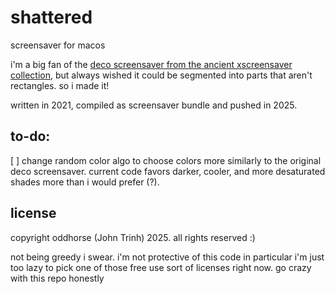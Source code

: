 # shattered

screensaver for macos

i'm a big fan of the [deco screensaver from the ancient xscreensaver collection](https://www.youtube.com/watch?v=kfdDTv07Nhw), but always wished it could be segmented into parts that aren't rectangles. so i made it!

written in 2021, compiled as screensaver bundle and pushed in 2025.

## to-do:
[ ] change random color algo to choose colors more similarly to the original deco screensaver. current code favors darker, cooler, and more desaturated shades more than i would prefer (?).

## license
copyright oddhorse (John Trinh) 2025. all rights reserved :)

not being greedy i swear. i'm not protective of this code in particular i'm just too lazy to pick one of those free use sort of licenses right now. go crazy with this repo honestly
